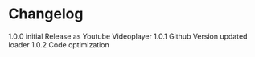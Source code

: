 # Changelog

1.0.0       initial Release as Youtube Videoplayer
1.0.1       Github Version updated loader
1.0.2       Code optimization
